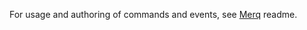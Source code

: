 ﻿<!-- include ../../readme.md#duck -->

For usage and authoring of commands and events, see [Merq](https://nuget.org/packages/Merq) readme.

<!-- include ../../readme.md#sponsors -->

<!-- Exclude from auto-expansion by devlooped/actions-include GH action -->
<!-- exclude -->

